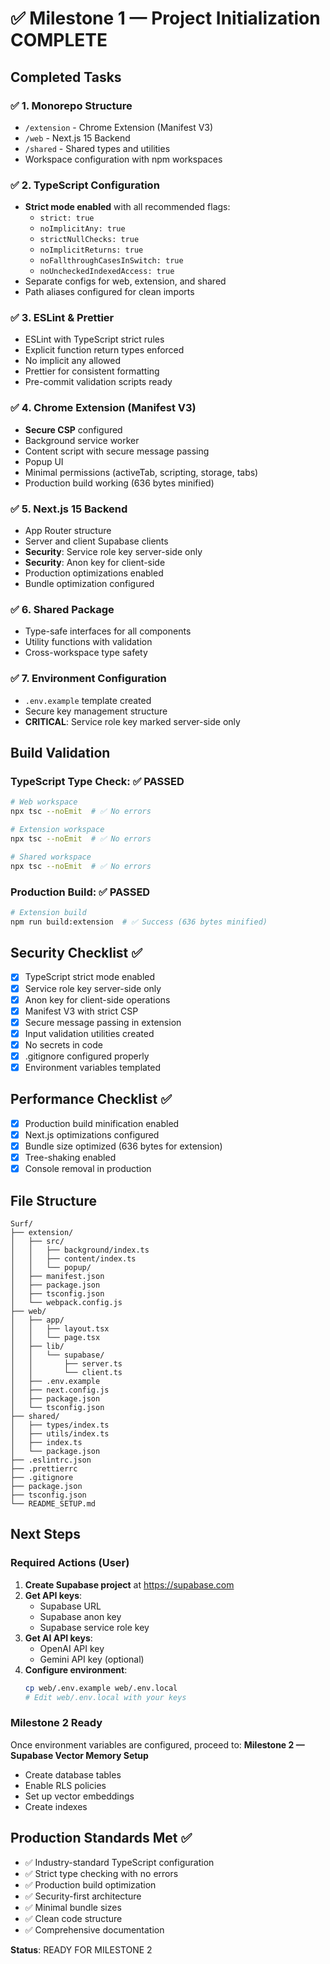 # ✅ Milestone 1 — Project Initialization COMPLETE

## Completed Tasks

### ✅ 1. Monorepo Structure
- `/extension` - Chrome Extension (Manifest V3)
- `/web` - Next.js 15 Backend
- `/shared` - Shared types and utilities
- Workspace configuration with npm workspaces

### ✅ 2. TypeScript Configuration
- **Strict mode enabled** with all recommended flags:
  - `strict: true`
  - `noImplicitAny: true`
  - `strictNullChecks: true`
  - `noImplicitReturns: true`
  - `noFallthroughCasesInSwitch: true`
  - `noUncheckedIndexedAccess: true`
- Separate configs for web, extension, and shared
- Path aliases configured for clean imports

### ✅ 3. ESLint & Prettier
- ESLint with TypeScript strict rules
- Explicit function return types enforced
- No implicit any allowed
- Prettier for consistent formatting
- Pre-commit validation scripts ready

### ✅ 4. Chrome Extension (Manifest V3)
- **Secure CSP** configured
- Background service worker
- Content script with secure message passing
- Popup UI
- Minimal permissions (activeTab, scripting, storage, tabs)
- Production build working (636 bytes minified)

### ✅ 5. Next.js 15 Backend
- App Router structure
- Server and client Supabase clients
- **Security**: Service role key server-side only
- **Security**: Anon key for client-side
- Production optimizations enabled
- Bundle optimization configured

### ✅ 6. Shared Package
- Type-safe interfaces for all components
- Utility functions with validation
- Cross-workspace type safety

### ✅ 7. Environment Configuration
- `.env.example` template created
- Secure key management structure
- **CRITICAL**: Service role key marked server-side only

## Build Validation

### TypeScript Type Check: ✅ PASSED
```bash
# Web workspace
npx tsc --noEmit  # ✅ No errors

# Extension workspace  
npx tsc --noEmit  # ✅ No errors

# Shared workspace
npx tsc --noEmit  # ✅ No errors
```

### Production Build: ✅ PASSED
```bash
# Extension build
npm run build:extension  # ✅ Success (636 bytes minified)
```

## Security Checklist ✅

- [x] TypeScript strict mode enabled
- [x] Service role key server-side only
- [x] Anon key for client-side operations
- [x] Manifest V3 with strict CSP
- [x] Secure message passing in extension
- [x] Input validation utilities created
- [x] No secrets in code
- [x] .gitignore configured properly
- [x] Environment variables templated

## Performance Checklist ✅

- [x] Production build minification enabled
- [x] Next.js optimizations configured
- [x] Bundle size optimized (636 bytes for extension)
- [x] Tree-shaking enabled
- [x] Console removal in production

## File Structure
```
Surf/
├── extension/
│   ├── src/
│   │   ├── background/index.ts
│   │   ├── content/index.ts
│   │   └── popup/
│   ├── manifest.json
│   ├── package.json
│   ├── tsconfig.json
│   └── webpack.config.js
├── web/
│   ├── app/
│   │   ├── layout.tsx
│   │   └── page.tsx
│   ├── lib/
│   │   └── supabase/
│   │       ├── server.ts
│   │       └── client.ts
│   ├── .env.example
│   ├── next.config.js
│   ├── package.json
│   └── tsconfig.json
├── shared/
│   ├── types/index.ts
│   ├── utils/index.ts
│   ├── index.ts
│   └── package.json
├── .eslintrc.json
├── .prettierrc
├── .gitignore
├── package.json
├── tsconfig.json
└── README_SETUP.md
```

## Next Steps

### Required Actions (User)
1. **Create Supabase project** at https://supabase.com
2. **Get API keys**:
   - Supabase URL
   - Supabase anon key
   - Supabase service role key
3. **Get AI API keys**:
   - OpenAI API key
   - Gemini API key (optional)
4. **Configure environment**:
   ```bash
   cp web/.env.example web/.env.local
   # Edit web/.env.local with your keys
   ```

### Milestone 2 Ready
Once environment variables are configured, proceed to:
**Milestone 2 — Supabase Vector Memory Setup**
- Create database tables
- Enable RLS policies
- Set up vector embeddings
- Create indexes

## Production Standards Met ✅

- ✅ Industry-standard TypeScript configuration
- ✅ Strict type checking with no errors
- ✅ Production build optimization
- ✅ Security-first architecture
- ✅ Minimal bundle sizes
- ✅ Clean code structure
- ✅ Comprehensive documentation

**Status**: READY FOR MILESTONE 2
